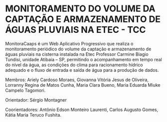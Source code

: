 # MONITORAMENTO DO VOLUME DA CAPTAÇÃO E ARMAZENAMENTO DE ÁGUAS PLUVIAIS NA ETEC - TCC

MonitoraCaaps é um Web Aplicativo Progressivo que realiza o monitoramento periódico do volume da captação e armazenamento de águas pluviais na cisterna instalada na Etec Professor Carmine Biagio Tundisi, unidade Atibaia – SP, permitindo o acompanhamento em tempo real do nível da água, as condições do clima para racionamento hídrico adequado e o fluxo de entrada e saída de água para a produção de dados. 

Membros:
Ariely Cardoso Moraes,
Giovanna Vitória Jesus de Oliveira,
Lorranny Regina de Matos Cunha,
Maria Clara Bueno,
Maria Eduarda Miuke Campelo Tagomori.

Orientador:
Sérgio Montagner

Coorientadores:
Antônio Edson Monteiro Laurenti,
Carlos Augusto Gomes,
Kátia Maria Teruco Fushita.
